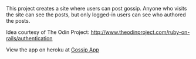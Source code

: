 This project creates a site where users can post gossip. 
Anyone who visits the site can see the posts, but only logged-in users can 
see who authored the posts.

Idea courtesy of The Odin Project:
http://www.theodinproject.com/ruby-on-rails/authentication

View the app on heroku at <a href="https://arcane-headland-38435.herokuapp.com/">Gossip App</a>